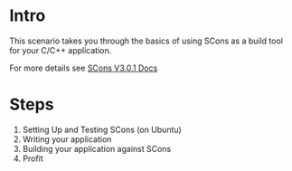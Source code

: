 # Intro

This scenario takes you through the basics of using SCons as a build tool for your C/C++ application. 
 
For more details see [SCons V3.0.1 Docs](https://scons.org/doc/production/HTML/scons-user.html)

# Steps 

1. Setting Up and Testing SCons (on Ubuntu)
2. Writing your application
3. Building your application against SCons 
4. Profit
